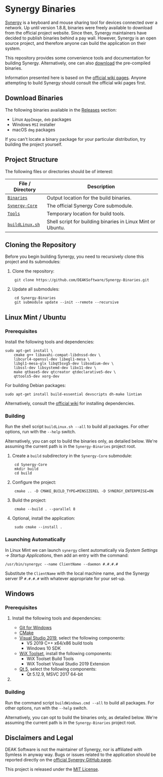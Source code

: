 # Synergy Binaries

[Synergy](https://github.com/symless/synergy-core) is a keyboard and mouse sharing tool for devices connected over a network. Up until version 1.8.8, binaries were freely available to download from the official project website. Since then, Synergy maintainers have decided to publish binaries behind a pay wall. However, Synergy is an open source project, and therefore anyone can build the application on their system.

This repository provides some convenience tools and documentation for building Synergy. Alternatively, one can also [download](https://github.com/DEAKSoftware/Synergy-Binaries/releases) the pre-compiled binaries.

Information presented here is based on the [official wiki pages](https://github.com/symless/synergy-core/wiki/Compiling). Anyone attempting to build Synergy should consult the official wiki pages first.


## Download Binaries

The following binaries available in the [Releases](https://github.com/DEAKSoftware/Synergy-Binaries/releases) section:

* Linux `AppImage`, `deb` packages
* Windows `MSI` installer
* macOS `dmg` packages

If you can't locate a binary package for your particular distribution, try building the project yourself.


## Project Structure

The following files or directories should be of interest:

File / Directory                                            | Description
---                                                         | ---
[`Binaries`](./Binaries)                                    | Output location for the build binaries.
[`Synergy-Core`](https://github.com/symless/synergy-core/)  | The official Synergy Core submodule.
[`Tools`](./Tools)                                          | Temporary location for build tools.
[`buildLinux.sh`](./buildLinux.sh)                          | Shell script for building binaries in Linux Mint or Ubuntu.

<!--
[`buildMacOS.sh`](./buildMacOS.sh)                          | Shell script for building binaries in macOS.
[`buildWindows.ps1`](./buildWindows.ps1)                    | PowerShell script for building binaries in Windows.
 -->

## Cloning the Repository

Before you begin building Synergy, you need to recursively clone this project and its submodules:

1. Clone the repository:

		git clone https://github.com/DEAKSoftware/Synergy-Binaries.git

2. Update all submodules:

		cd Synergy-Binaries
		git submodule update --init --remote --recursive


## Linux Mint / Ubuntu

### Prerequisites

Install the following tools and dependencies:

	sudo apt-get install \
		cmake g++ libavahi-compat-libdnssd-dev \
		libcurl4-openssl-dev libegl1-mesa \
		libgl1-mesa-glx libqt5svg5-dev libsodium-dev \
		libssl-dev libsystemd-dev libx11-dev \
		make qtbase5-dev qtcreator qtdeclarative5-dev \
		qttools5-dev xorg-dev

For building Debian packages:

	sudo apt-get install build-essential devscripts dh-make lintian

Alternatively, consult the [official wiki](https://github.com/symless/synergy-core/wiki/Compiling) for installing dependencies.

### Building

Run the shell script `buildLinux.sh --all` to build all packages. For other options, run with the `--help` switch.

Alternatively, you can opt to build the binaries only, as detailed below. We're assuming the current path is in the `Synergy-Binaries` project root.

1. Create a `build` subdirectory in the `Synergy-Core` submodule:

		cd Synergy-Core
		mkdir build
		cd build

2. Configure the project:

		cmake .. -D CMAKE_BUILD_TYPE=MINSIZEREL -D SYNERGY_ENTERPRISE=ON

3. Build the project:

		cmake --build . --parallel 8

4. Optional, install the application:

		sudo cmake --install .

### Launching Automatically

In Linux Mint we can launch `synergy` client automatically via _System Settings &rarr; Startup Applications_, then add an entry with the command:

	/usr/bin/synergyc --name ClientName --daemon #.#.#.#

Substitute the `ClientName` with the local machine name, and the Synergy server IP `#.#.#.#` with whatever appropriate for your set-up.

<!--
## macOS

_Incomplete._
-->

## Windows

### Prerequisites

1. Install the following tools and dependencies:

	* [Git for Windows](https://gitforwindows.org/)
	* [CMake](https://cmake.org/)
	* [Visual Studio 2019](https://visualstudio.microsoft.com/downloads/), select the following components:
		* VS 2019 C++ x64/x86 build tools
		* Windows 10 SDK
	* [WiX Toolset](https://wixtoolset.org/releases/), install the following components:
		* WiX Toolset Build Tools
		* WiX Toolset Visual Studio 2019 Extension
	* [Qt 5](https://www.qt.io/download), select the following components:
		* Qt 5.12.9, MSVC 2017 64-bit

2.

### Building

Run the command script `buildWindows.cmd --all` to build all packages. For other options, run with the `--help` switch.

Alternatively, you can opt to build the binaries only, as detailed below. We're assuming the current path is in the `Synergy-Binaries` project root.


## Disclaimers and Legal

DEAK Software is not the maintainer of Synergy, nor is affiliated with Symless in anyway way. Bugs or issues related to the application should be reported directly on the [official Synergy GitHub page](https://github.com/symless/synergy-core).

This project is released under the [MIT License](./license.md).
